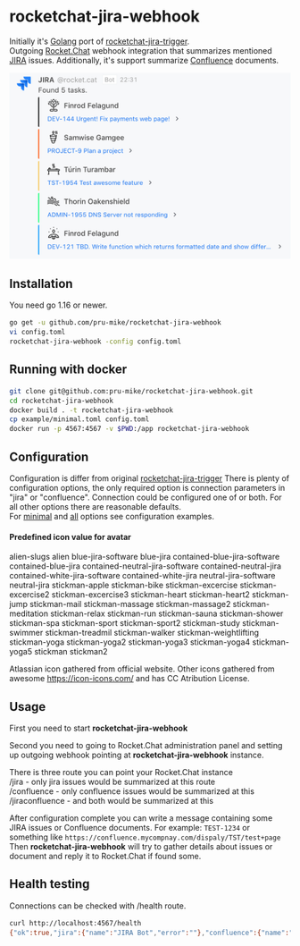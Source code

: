 rocketchat-jira-webhook
=======================
Initially it's [Golang](https://golang.org/) port of [rocketchat-jira-trigger](https://github.com/gustavkarlsson/rocketchat-jira-trigger).  
Outgoing [Rocket.Chat](https://rocket.chat) webhook integration that summarizes mentioned 
[JIRA](https://www.atlassian.com/software/jira) issues.
Additionally, it's support summarize [Confluence](https://www.atlassian.com/software/confluence) documents.

![Example](example/example.png)

Installation
------------
You need go 1.16 or newer.

```bash
go get -u github.com/pru-mike/rocketchat-jira-webhook
vi config.toml
rocketchat-jira-webhook -config config.toml
```

Running with docker
-------------------

```bash
git clone git@github.com:pru-mike/rocketchat-jira-webhook.git
cd rocketchat-jira-webhook
docker build . -t rocketchat-jira-webhook
cp example/minimal.toml config.toml
docker run -p 4567:4567 -v $PWD:/app rocketchat-jira-webhook
```

Configuration
-------------
Configuration is differ from original [rocketchat-jira-trigger](https://github.com/gustavkarlsson/rocketchat-jira-trigger)
There is plenty of configuration options, the only required option is connection parameters in "jira" or "confluence". Connection could be configured one of or both.
For all other options there are reasonable defaults.  
For [minimal](https://github.com/pru-mike/rocketchat-jira-webhook/blob/master/example/minimal.toml)
and [all](https://github.com/pru-mike/rocketchat-jira-webhook/blob/master/example/everything.toml) 
options see configuration examples.

#### Predefined icon value for avatar

alien-slugs alien blue-jira-software blue-jira contained-blue-jira-software contained-blue-jira 
contained-neutral-jira-software contained-neutral-jira contained-white-jira-software contained-white-jira 
neutral-jira-software neutral-jira stickman-apple stickman-bike stickman-excercise
stickman-excercise2 stickman-excercise3 stickman-heart stickman-heart2 stickman-jump stickman-mail stickman-massage
stickman-massage2 stickman-meditation stickman-relax stickman-run stickman-sauna stickman-shower stickman-spa
stickman-sport stickman-sport2 stickman-study stickman-swimmer stickman-treadmil stickman-walker
stickman-weightlifting stickman-yoga stickman-yoga2 stickman-yoga3 stickman-yoga4 stickman-yoga5
stickman stickman2

Atlassian icon gathered from official website. Other icons gathered from awesome https://icon-icons.com/ and has CC Atribution License.

Usage
-----
First you need to start **rocketchat-jira-webhook**

Second you need to going to Rocket.Chat administration panel and setting up outgoing webhook pointing 
at **rocketchat-jira-webhook** instance.  

There is three route you can point your Rocket.Chat instance  
/jira - only jira issues would be summarized at this route  
/confluence - only confluence issues would be summarized at this  
/jiraconfluence - and both would be summarized at this

After configuration complete you can write a message containing some JIRA issues or Confluence documents. For example: `TEST-1234` 
or something like `https://confluence.mycompnay.com/dispaly/TST/test+page`
Then **rocketchat-jira-webhook** will try to gather details about issues or document and reply it to Rocket.Chat if found some.

Health testing
--------------
Connections can be checked with /health route.  

```bash
curl http://localhost:4567/health
{"ok":true,"jira":{"name":"JIRA Bot","error":""},"confluence":{"name":"Confluence Bot","error":""}}
```
